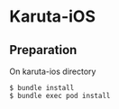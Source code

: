 Karuta-iOS
===========

## Preparation

On karuta-ios directory

```
$ bundle install
$ bundle exec pod install
```
